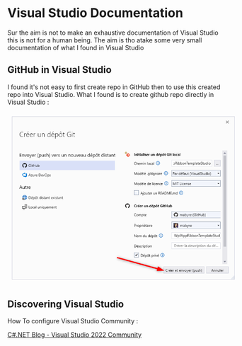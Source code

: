 # Visual Studio Documentation

Sur the aim is not to make an exhaustive documentation of Visual Studio this is not for a human being. The aim is tho atake some very small documentation of what I found in Visual Studio

## GitHub in Visual Studio

I found it's not easy to first create repo in GitHub then to use this created repo into Visual Studio. What I found is to create github repo directly in Visual Studio :

<img style="margin: 10px" src="images/2023-01-30_10h47_24.png" alt="Create Github repo directly in Visual Studio" />

## Discovering Visual Studio

How To configure Visual Studio Community :

[C#.NET Blog - Visual Studio 2022 Community](https://csharp-dotnet.sodevlog.com/2023/01/visual-studio-2022-community.html)

